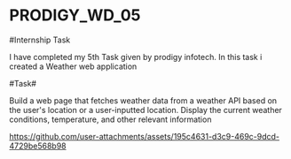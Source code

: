 # PRODIGY_WD_05

#Internship Task

I have completed my 5th Task given by prodigy infotech. In this task i created a Weather  web application

#Task# 

Build a web page that fetches weather data from a weather API based on the user's location or a user-inputted location.
Display the current weather conditions, temperature, and other relevant information



https://github.com/user-attachments/assets/195c4631-d3c9-469c-9dcd-4729be568b98

